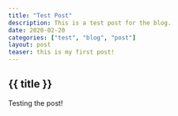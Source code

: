 ```yaml
---
title: "Test Post"
description: This is a test post for the blog. 
date: 2020-02-20
categories: ["test", "blog", "post"]
layout: post
teaser: this is my first post!
---
```

<h2>{{ title }}</h2>
Testing the post!